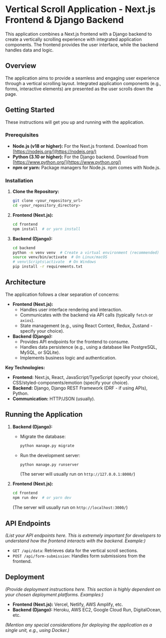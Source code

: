 # Vertical Scroll Application - Next.js Frontend & Django Backend

This application combines a Next.js frontend with a Django backend to create a vertically scrolling experience with integrated application components.  The frontend provides the user interface, while the backend handles data and logic.

## Overview

The application aims to provide a seamless and engaging user experience through a vertical scrolling layout.  Integrated application components (e.g., forms, interactive elements) are presented as the user scrolls down the page.

## Getting Started

These instructions will get you up and running with the application.

### Prerequisites

*   **Node.js (v18 or higher):**  For the Next.js frontend.  Download from [https://nodejs.org/](https://nodejs.org/)
*   **Python (3.10 or higher):** For the Django backend.  Download from [https://www.python.org/](https://www.python.org/)
*   **npm or yarn:**  Package managers for Node.js.  npm comes with Node.js.

### Installation

1.  **Clone the Repository:**

    ```bash
    git clone <your_repository_url>
    cd <your_repository_directory>
    ```

2.  **Frontend (Next.js):**

    ```bash
    cd frontend
    npm install  # or yarn install
    ```

3.  **Backend (Django):**

    ```bash
    cd backend
    python -m venv venv  # Create a virtual environment (recommended)
    source venv/bin/activate  # On Linux/macOS
    # venv\Scripts\activate  # On Windows
    pip install -r requirements.txt
    ```

## Architecture

The application follows a clear separation of concerns:

*   **Frontend (Next.js):**
    *   Handles user interface rendering and interaction.
    *   Communicates with the backend via API calls (typically `fetch` or `axios`).
    *   State management (e.g., using React Context, Redux, Zustand - specify your choice).
*   **Backend (Django):**
    *   Provides API endpoints for the frontend to consume.
    *   Handles data persistence (e.g., using a database like PostgreSQL, MySQL, or SQLite).
    *   Implements business logic and authentication.

**Key Technologies:**

*   **Frontend:** Next.js, React, JavaScript/TypeScript (specify your choice), CSS/styled-components/emotion (specify your choice).
*   **Backend:** Django, Django REST Framework (DRF - if using APIs), Python.
*   **Communication:**  HTTP/JSON (usually).

## Running the Application

1.  **Backend (Django):**

    *   Migrate the database:

        ```bash
        python manage.py migrate
        ```

    *   Run the development server:

        ```bash
        python manage.py runserver
        ```

        (The server will usually run on `http://127.0.0.1:8000/`)

2.  **Frontend (Next.js):**

    ```bash
    cd frontend
    npm run dev  # or yarn dev
    ```

    (The server will usually run on `http://localhost:3000/`)

## API Endpoints

*(List your API endpoints here.  This is extremely important for developers to understand how the frontend interacts with the backend.  Example:)*

*   `GET /api/data`: Retrieves data for the vertical scroll sections.
*   `POST /api/form-submission`: Handles form submissions from the frontend.

## Deployment

*(Provide deployment instructions here. This section is highly dependent on your chosen deployment platforms. Examples:)*

*   **Frontend (Next.js):** Vercel, Netlify, AWS Amplify, etc.
*   **Backend (Django):** Heroku, AWS EC2, Google Cloud Run, DigitalOcean, etc.

*(Mention any special considerations for deploying the application as a single unit, e.g., using Docker.)*
